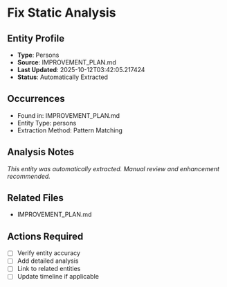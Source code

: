 # Fix Static Analysis

## Entity Profile
- **Type**: Persons
- **Source**: IMPROVEMENT_PLAN.md
- **Last Updated**: 2025-10-12T03:42:05.217424
- **Status**: Automatically Extracted

## Occurrences
- Found in: IMPROVEMENT_PLAN.md
- Entity Type: persons
- Extraction Method: Pattern Matching

## Analysis Notes
*This entity was automatically extracted. Manual review and enhancement recommended.*

## Related Files
- IMPROVEMENT_PLAN.md

## Actions Required
- [ ] Verify entity accuracy
- [ ] Add detailed analysis
- [ ] Link to related entities
- [ ] Update timeline if applicable
